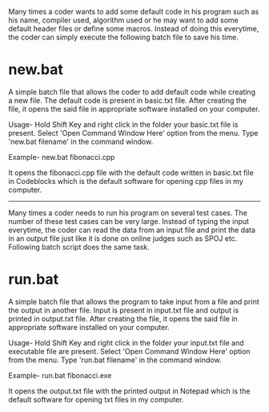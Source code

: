 Many times a coder wants to add some default code in his program such as his name, compiler used, algorithm used or he may want to add some default header files
or define some macros. Instead of doing this everytime, the coder can simply execute the following batch file to save his time. 

new.bat
============
A simple batch file that allows the coder to add default code while creating a new file. The default code is present in basic.txt file. 
After creating the file, it opens the said file in appropriate software installed on your computer.

Usage-
Hold Shift Key and right click in the folder your basic.txt file is present.
Select 'Open Command Window Here' option from the menu.
Type 'new.bat filename' in the command window.

Example-
new.bat fibonacci.cpp

It opens the fibonacci.cpp file with the default code written in basic.txt file in Codeblocks which is the default software for opening cpp files in my computer.

-----------------------------------------------------------------------------------------------------------------------------

Many times a coder needs to run his program on several test cases. The number of these test cases can be very large. Instead of typing the input everytime,
the coder can read the data from an input file and print the data in an output file just like it is done on online judges such as SPOJ etc. Following batch script
does the same task.

run.bat
============
A simple batch file that allows the program to take input from a file and print the output in another file. Input is present in input.txt file and output is printed in
output.txt file. After creating the file, it opens the said file in appropriate software installed on your computer.

Usage-
Hold Shift Key and right click in the folder your input.txt file and executable file are present.
Select 'Open Command Window Here' option from the menu.
Type 'run.bat filename' in the command window.

Example-
run.bat fibonacci.exe

It opens the output.txt file with the printed output in Notepad which is the default software for opening txt files in my computer.
